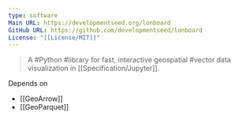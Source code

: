 ```yaml
---
type: software
Main URL: https://developmentseed.org/lonboard
GitHub URL: https://github.com/developmentseed/lonboard
License: "[[License/MIT]]"
---
```

> A #Python #library for fast, interactive geospatial #vector data visualization in [[Specification/Jupyter]].

Depends on
- [[GeoArrow]]
- [[GeoParquet]]